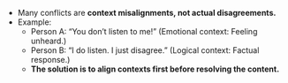 - Many conflicts are **context misalignments, not actual disagreements.**
- Example:
    - Person A: “You don’t listen to me!” (Emotional context: Feeling unheard.)
    - Person B: “I do listen. I just disagree.” (Logical context: Factual response.)
    - **The solution is to align contexts first before resolving the content.**